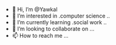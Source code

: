 - 👋 Hi, I’m @Yawkal
- 👀 I’m interested in .computer science ..
- 🌱 I’m currently learning .social work ..
- 💞️ I’m looking to collaborate on ...
- 📫 How to reach me ...

<!---
Yawkal/Yawkal is a ✨ special ✨ repository because its `README.md` (this file) appears on your GitHub profile.
You can click the Preview link to take a look at your changes.
--->
